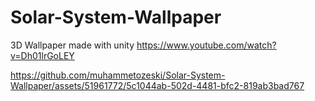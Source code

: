# Solar-System-Wallpaper
3D Wallpaper made with unity
https://www.youtube.com/watch?v=Dh01lrGoLEY

https://github.com/muhammetozeski/Solar-System-Wallpaper/assets/51961772/5c1044ab-502d-4481-bfc2-819ab3bad767

